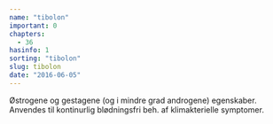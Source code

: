 ```yaml
---
name: "tibolon"
important: 0
chapters:
  - 36
hasinfo: 1
sorting: "tibolon"
slug: tibolon
date: "2016-06-05"
---
```


Østrogene og gestagene (og i mindre grad androgene) egenskaber. Anvendes til
kontinurlig blødningsfri beh. af klimakterielle symptomer.
